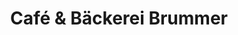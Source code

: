 ---
title: "Café & Bäckerei Brummer"
url: /bad-griesbach-i-rottal/cafe-und-baeckerei-brummer/
shop: Bäckerei
---